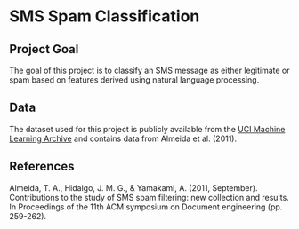 # SMS Spam Classification

## Project Goal

The goal of this project is to classify an SMS message as either legitimate or spam based on features derived using natural language processing.

## Data

The dataset used for this project is publicly available from the [UCI Machine Learning Archive](https://archive.ics.uci.edu/ml/datasets/SMS+Spam+Collection) and contains data from Almeida et al. (2011).

## References

Almeida, T. A., Hidalgo, J. M. G., & Yamakami, A. (2011, September). Contributions to the study of SMS spam filtering: new collection and results. In Proceedings of the 11th ACM symposium on Document engineering (pp. 259-262).